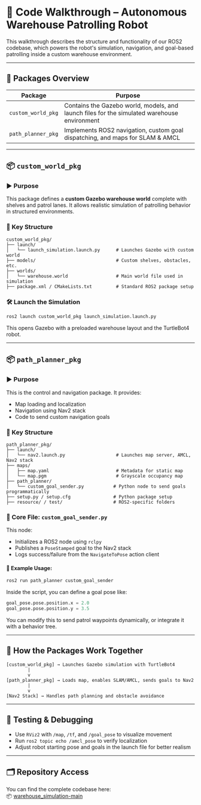 
# 🧭 Code Walkthrough – Autonomous Warehouse Patrolling Robot

This walkthrough describes the structure and functionality of our ROS2 codebase, which powers the robot's simulation, navigation, and goal-based patrolling inside a custom warehouse environment.

---

## 📁 Packages Overview

| Package              | Purpose                                          |
|----------------------|--------------------------------------------------|
| `custom_world_pkg`   | Contains the Gazebo world, models, and launch files for the simulated warehouse environment |
| `path_planner_pkg`   | Implements ROS2 navigation, custom goal dispatching, and maps for SLAM & AMCL |

---

## 📦 `custom_world_pkg`

### ▶ Purpose

This package defines a **custom Gazebo warehouse world** complete with shelves and patrol lanes. It allows realistic simulation of patrolling behavior in structured environments.

### 📂 Key Structure

```
custom_world_pkg/
├── launch/
│   └── launch_simulation.launch.py      # Launches Gazebo with custom world
├── models/                              # Custom shelves, obstacles, etc.
├── worlds/
│   └── warehouse.world                  # Main world file used in simulation
├── package.xml / CMakeLists.txt         # Standard ROS2 package setup
```

### 🛠 Launch the Simulation

```bash
ros2 launch custom_world_pkg launch_simulation.launch.py
```

This opens Gazebo with a preloaded warehouse layout and the TurtleBot4 robot.

---

## 📦 `path_planner_pkg`

### ▶ Purpose

This is the control and navigation package. It provides:
- Map loading and localization
- Navigation using Nav2 stack
- Code to send custom navigation goals

### 📂 Key Structure

```
path_planner_pkg/
├── launch/
│   └── nav2.launch.py                   # Launches map server, AMCL, Nav2 stack
├── maps/
│   ├── map.yaml                         # Metadata for static map
│   └── map.pgm                          # Grayscale occupancy map
├── path_planner/
│   └── custom_goal_sender.py           # Python node to send goals programmatically
├── setup.py / setup.cfg                # Python package setup
├── resource/ / test/                   # ROS2-specific folders
```

### 🧠 Core File: `custom_goal_sender.py`

This node:
- Initializes a ROS2 node using `rclpy`
- Publishes a `PoseStamped` goal to the Nav2 stack
- Logs success/failure from the `NavigateToPose` action client

#### 🔹 Example Usage:

```bash
ros2 run path_planner custom_goal_sender
```

Inside the script, you can define a goal pose like:

```python
goal_pose.pose.position.x = 2.0
goal_pose.pose.position.y = 3.5
```

You can modify this to send patrol waypoints dynamically, or integrate it with a behavior tree.

---

## 🚀 How the Packages Work Together

```text
[custom_world_pkg] → Launches Gazebo simulation with TurtleBot4
        |
        v
[path_planner_pkg] → Loads map, enables SLAM/AMCL, sends goals to Nav2
        |
        v
[Nav2 Stack] → Handles path planning and obstacle avoidance
```

---

## 🧪 Testing & Debugging

- Use `RViz2` with `/map`, `/tf`, and `/goal_pose` to visualize movement
- Run `ros2 topic echo /amcl_pose` to verify localization
- Adjust robot starting pose and goals in the launch file for better realism

---

## 🗂️ Repository Access

You can find the complete codebase here:  
📦 [warehouse_simulation-main](https://github.com/ASU-RAS598-2025-S-Team08/warehouse_simulation)
